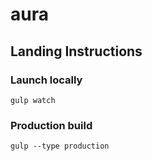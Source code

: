# aura

## Landing Instructions
### Launch locally
`gulp watch`
### Production build
`gulp --type production`
